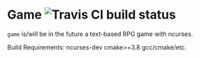 # Game ![Travis CI build status](https://travis-ci.org/bobpaw/game.svg?branch=master)
`game` is/will be in the future a text-based RPG game with ncurses.

Build Requirements: ncurses-dev cmake>=3.8 gcc/cmake/etc.
